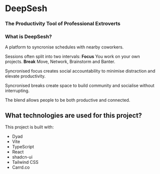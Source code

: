 # DeepSesh
### The Productivity Tool of Professional Extroverts

### What is DeepSesh?
A platform to syncronise schedules with nearby coworkers.

Sessions often split into two intervals:
**Focus**
You work on your own projects.
**Break**
Move, Network, Brainstorm and Banter.

Syncronised focus creates social accountability to minimise distraction and elevate productivity.

Syncronised breaks create space to build community and socialise without interrupting.

The blend allows people to be both productive and connected.

## What technologies are used for this project?

This project is built with:

- Dyad
- Vite
- TypeScript
- React
- shadcn-ui
- Tailwind CSS
- Carrd.co
